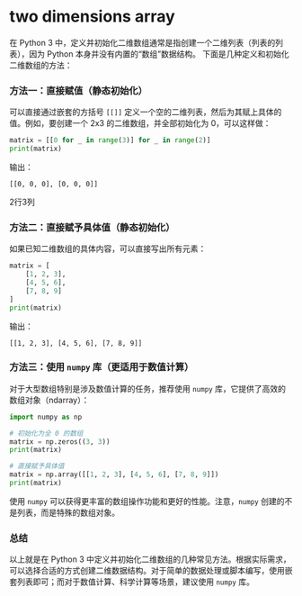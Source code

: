 # two dimensions array
在 Python 3 中，定义并初始化二维数组通常是指创建一个二维列表（列表的列表），因为 Python 本身并没有内置的“数组”数据结构。
下面是几种定义和初始化二维数组的方法：

### 方法一：直接赋值（静态初始化）

可以直接通过嵌套的方括号 `[[]]` 定义一个空的二维列表，然后为其赋上具体的值。例如，要创建一个 2x3 的二维数组，并全部初始化为 0，可以这样做：

```python
matrix = [[0 for _ in range(3)] for _ in range(2)]
print(matrix)
```

输出：

```
[[0, 0, 0], [0, 0, 0]]
```
2行3列

### 方法二：直接赋予具体值（静态初始化）

如果已知二维数组的具体内容，可以直接写出所有元素：

```python
matrix = [
    [1, 2, 3],
    [4, 5, 6],
    [7, 8, 9]
]
print(matrix)
```

输出：

```
[[1, 2, 3], [4, 5, 6], [7, 8, 9]]
```

### 方法三：使用 `numpy` 库（更适用于数值计算）

对于大型数组特别是涉及数值计算的任务，推荐使用 `numpy` 库，它提供了高效的数组对象（ndarray）：

```python
import numpy as np

# 初始化为全 0 的数组
matrix = np.zeros((3, 3))
print(matrix)

# 直接赋予具体值
matrix = np.array([[1, 2, 3], [4, 5, 6], [7, 8, 9]])
print(matrix)
```

使用 `numpy` 可以获得更丰富的数组操作功能和更好的性能。注意，`numpy` 创建的不是列表，而是特殊的数组对象。

### 总结

以上就是在 Python 3 中定义并初始化二维数组的几种常见方法。根据实际需求，可以选择合适的方式创建二维数据结构。对于简单的数据处理或脚本编写，使用嵌套列表即可；而对于数值计算、科学计算等场景，建议使用 `numpy` 库。